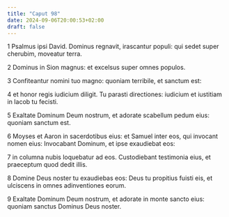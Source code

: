 ```yaml
---
title: "Caput 98"
date: 2024-09-06T20:00:53+02:00
draft: false
---
```



1 Psalmus ipsi David. Dominus regnavit, irascantur populi: qui sedet super cherubim, moveatur terra.

2 Dominus in Sion magnus: et excelsus super omnes populos.

3 Confiteantur nomini tuo magno: quoniam terribile, et sanctum est:

4 et honor regis iudicium diligit. Tu parasti directiones: iudicium et iustitiam in Iacob tu fecisti.

5 Exaltate Dominum Deum nostrum, et adorate scabellum pedum eius: quoniam sanctum est.

6 Moyses et Aaron in sacerdotibus eius: et Samuel inter eos, qui invocant nomen eius: Invocabant Dominum, et ipse exaudiebat eos:

7 in columna nubis loquebatur ad eos. Custodiebant testimonia eius, et praeceptum quod dedit illis.

8 Domine Deus noster tu exaudiebas eos: Deus tu propitius fuisti eis, et ulciscens in omnes adinventiones eorum.

9 Exaltate Dominum Deum nostrum, et adorate in monte sancto eius: quoniam sanctus Dominus Deus noster.

